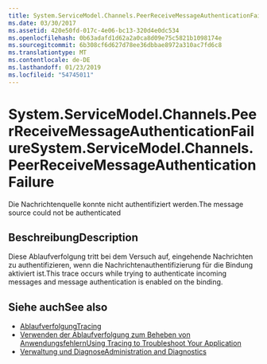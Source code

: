 ```yaml
---
title: System.ServiceModel.Channels.PeerReceiveMessageAuthenticationFailure
ms.date: 03/30/2017
ms.assetid: 420e50fd-017c-4e06-bc13-320d4e0dc534
ms.openlocfilehash: 0b63adafd1d62a2a0ca8d09e75c5821b1098174e
ms.sourcegitcommit: 6b308cf6d627d78ee36dbbae8972a310ac7fd6c8
ms.translationtype: MT
ms.contentlocale: de-DE
ms.lasthandoff: 01/23/2019
ms.locfileid: "54745011"
---
```

# <a name="systemservicemodelchannelspeerreceivemessageauthenticationfailure"></a><span data-ttu-id="e141c-102">System.ServiceModel.Channels.PeerReceiveMessageAuthenticationFailure</span><span class="sxs-lookup"><span data-stu-id="e141c-102">System.ServiceModel.Channels.PeerReceiveMessageAuthenticationFailure</span></span>
<span data-ttu-id="e141c-103">Die Nachrichtenquelle konnte nicht authentifiziert werden.</span><span class="sxs-lookup"><span data-stu-id="e141c-103">The message source could not be authenticated</span></span>  
  
## <a name="description"></a><span data-ttu-id="e141c-104">Beschreibung</span><span class="sxs-lookup"><span data-stu-id="e141c-104">Description</span></span>  
 <span data-ttu-id="e141c-105">Diese Ablaufverfolgung tritt bei dem Versuch auf, eingehende Nachrichten zu authentifizieren, wenn die Nachrichtenauthentifizierung für die Bindung aktiviert ist.</span><span class="sxs-lookup"><span data-stu-id="e141c-105">This trace occurs while trying to authenticate incoming messages and message authentication is enabled on the binding.</span></span>  
  
## <a name="see-also"></a><span data-ttu-id="e141c-106">Siehe auch</span><span class="sxs-lookup"><span data-stu-id="e141c-106">See also</span></span>
- [<span data-ttu-id="e141c-107">Ablaufverfolgung</span><span class="sxs-lookup"><span data-stu-id="e141c-107">Tracing</span></span>](../../../../../docs/framework/wcf/diagnostics/tracing/index.md)
- [<span data-ttu-id="e141c-108">Verwenden der Ablaufverfolgung zum Beheben von Anwendungsfehlern</span><span class="sxs-lookup"><span data-stu-id="e141c-108">Using Tracing to Troubleshoot Your Application</span></span>](../../../../../docs/framework/wcf/diagnostics/tracing/using-tracing-to-troubleshoot-your-application.md)
- [<span data-ttu-id="e141c-109">Verwaltung und Diagnose</span><span class="sxs-lookup"><span data-stu-id="e141c-109">Administration and Diagnostics</span></span>](../../../../../docs/framework/wcf/diagnostics/index.md)
